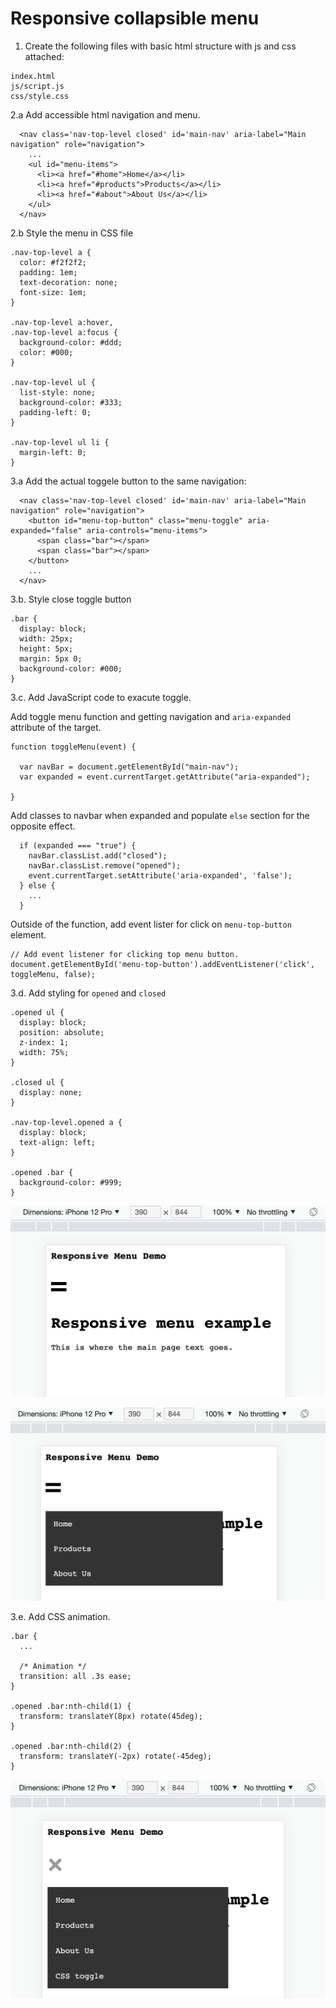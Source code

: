 # Responsive collapsible menu

1. Create the following files with basic html structure with js and css attached:

```
index.html
js/script.js
css/style.css
```

2.a Add accessible html navigation and menu.

```
  <nav class='nav-top-level closed' id='main-nav' aria-label="Main navigation" role="navigation">
    ...
    <ul id="menu-items">
      <li><a href="#home">Home</a></li>
      <li><a href="#products">Products</a></li>
      <li><a href="#about">About Us</a></li>
    </ul>
  </nav>
```

2.b Style the menu in CSS file

```
.nav-top-level a {
  color: #f2f2f2;
  padding: 1em;
  text-decoration: none;
  font-size: 1em;
}

.nav-top-level a:hover,
.nav-top-level a:focus {
  background-color: #ddd;
  color: #000;
}

.nav-top-level ul {
  list-style: none;
  background-color: #333;
  padding-left: 0;
}

.nav-top-level ul li {
  margin-left: 0;
}
```

3.a Add the actual toggele button to the same navigation:

```
  <nav class='nav-top-level closed' id='main-nav' aria-label="Main navigation" role="navigation">
    <button id="menu-top-button" class="menu-toggle" aria-expanded="false" aria-controls="menu-items">
      <span class="bar"></span>
      <span class="bar"></span>
    </button>
    ...
  </nav>
```

3.b. Style close toggle button

```
.bar {
  display: block;
  width: 25px;
  height: 5px;
  margin: 5px 0;
  background-color: #000;
}
```

3.c. Add JavaScript code to exacute toggle.

Add toggle menu function and getting navigation and `aria-expanded` attribute of the target.

```
function toggleMenu(event) {

  var navBar = document.getElementById("main-nav");
  var expanded = event.currentTarget.getAttribute("aria-expanded");

}
```

Add classes to navbar when expanded and populate `else` section for the opposite effect.

```
  if (expanded === "true") {
    navBar.classList.add("closed");
    navBar.classList.remove("opened");
    event.currentTarget.setAttribute('aria-expanded', 'false');
  } else {
    ...
  }
```

Outside of the function, add event lister for click on `menu-top-button` element.

```
// Add event listener for clicking top menu button.
document.getElementById('menu-top-button').addEventListener('click', toggleMenu, false);

```

3.d. Add styling for `opened` and `closed`

```
.opened ul {
  display: block;
  position: absolute;
  z-index: 1;
  width: 75%;
}

.closed ul {
  display: none;
}

.nav-top-level.opened a {
  display: block;
  text-align: left;
}

.opened .bar {
  background-color: #999;
}
```

![menu mobile closed](./images/menu-mobile-closed.png)

![menu mobile opened no animation](./images/menu-mobile-opened-no-animation.png)

3.e. Add CSS animation.

```
.bar {
  ...
  
  /* Animation */
  transition: all .3s ease;
}

.opened .bar:nth-child(1) {
  transform: translateY(8px) rotate(45deg);
}

.opened .bar:nth-child(2) {
  transform: translateY(-2px) rotate(-45deg);
}
```

![menu mobile opened with animation](./images/menu-mobile-opened-with-animation.png)